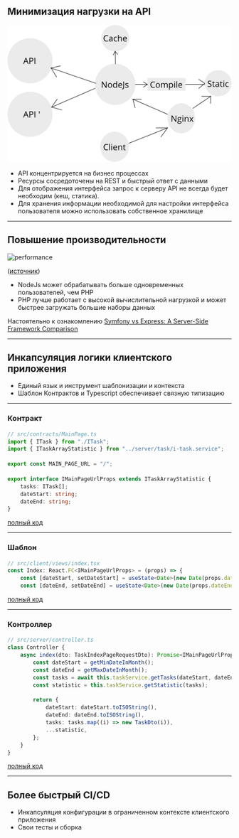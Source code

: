 ## Минимизация нагрузки на API

![scheme](./scheme.png)

-  API концентрируется на бизнес процессах
-  Ресурсы сосредоточены на REST и быстрый ответ с данными
-  Для отображения интерфейса запрос к серверу API не всегда будет необходим (кеш, статика). 
-  Для хранения информации необходимой для настройки интерфейса пользователя можно использовать собственное хранилище 

---

## Повышение производительности

![performance](https://miro.medium.com/max/512/0*R5D3K-zTNv6xpwZg)

([источник](https://medium.com/@yuiltripathee/node-js-vs-php-comparison-get-the-job-done-purpose-d3d63351ea8a))

-  NodeJs может обрабатывать больше одновременных пользователей, чем PHP
-  PHP лучше работает с высокой вычислительной нагрузкой и может быстрее загружать большие наборы данных

Настоятельно к ознакомлению [Symfony vs Express: A Server-Side Framework Comparison](https://www.diva-portal.org/smash/get/diva2:1327290/FULLTEXT01.pdf)
 
---

## Инкапсуляция логики клиентского приложения

-  Единый язык и инструмент шаблонизации и контекста 
-  Шаблон Контрактов и Typescript обеспечивает связную типизацию

---

### Контракт 

```typescript
// src/contracts/MainPage.ts
import { ITask } from "./ITask";
import { ITaskArrayStatistic } from "../server/task/i-task.service";

export const MAIN_PAGE_URL = "/";

export interface IMainPageUrlProps extends ITaskArrayStatistic {
    tasks: ITask[];
    dateStart: string;
    dateEnd: string;
}
```
[полный код](https://git.astrovolga.ru/web/timesheet/-/blob/master/src/contracts/MainPage.ts)

---

### Шаблон 
```typescript jsx
// src/client/views/index.tsx
const Index: React.FC<IMainPageUrlProps> = (props) => {
    const [dateStart, setDateStart] = useState<Date>(new Date(props.dateStart));
    const [dateEnd, setDateEnd] = useState<Date>(new Date(props.dateEnd));
```

[полный код](https://git.astrovolga.ru/web/timesheet/-/blob/master/src/client/views/index.tsx)

--- 
### Контроллер

```typescript
// src/server/controller.ts
class Controller {
    async index(dto: TaskIndexPageRequestDto): Promise<IMainPageUrlProps> {
        const dateStart = getMinDateInMonth();
        const dateEnd = getMaxDateInMonth();
        const tasks = await this.taskService.getTasks(dateStart, dateEnd, dto.userId);
        const statistic = this.taskService.getStatistic(tasks);

        return {
            dateStart: dateStart.toISOString(),
            dateEnd: dateEnd.toISOString(),
            tasks: tasks.map((i) => new TaskDto(i)),
            ...statistic,
        };
    }
}
```
[полный код](https://git.astrovolga.ru/web/timesheet/-/blob/master/src/server/task/task.controller.ts#L45)

---

## Более быстрый CI/CD

-  Инкапсуляция конфигурации в ограниченном контексте клиентского приложения
-  Свои тесты и сборка
